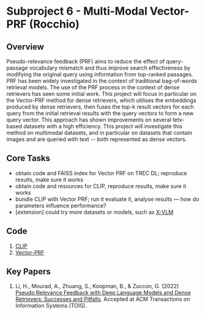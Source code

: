 # Subproject 6 - Multi-Modal Vector-PRF (Rocchio)

## Overview
Pseudo-relevance feedback (PRF) aims to reduce the effect of query-passage vocabulary mismatch and thus improve search effectiveness by modifying the original query using information from top-ranked passages. PRF has been widely investigated in the context of traditional bag-of-words retrieval models. The use of the PRF process in the context of dense retrievers has seen some initial work.
This project will focus in particular on the Vector-PRF method for dense retrievers, which utilises the embeddings produced by dense retrievers, then fuses the top-k result vectors for each query from the initial retrieval results with the query vectors to form a new query vector. This approach has shown improvements on several tetx-based datasets with a high efficiency. This project will investigate this method on multimodal datasets, and in particular on datasets that contain images and are queried with text -- both represented as dense vectors.


## Core Tasks

- obtain code and FAISS index for Vector PRF on TREC DL; reproduce results, make sure it works
- obtain code and resources for CLIP, reproduce results, make sure it works
- bundle CLIP with Vector PRF; run it evaluate it, analyse results — how do parameters influence performance?
- [extension] could try more datasets or models, such as [X-VLM](https://arxiv.org/pdf/2111.08276v2.pdf)


## Code
1. [CLIP](https://github.com/openai/CLIP)
2. [Vector-PRF](https://github.com/hanglics/Neural-Relevance-Feedback-Public)


## Key Papers

1. Li, H., Mourad, A., Zhuang, S., Koopman, B., & Zuccon, G. (2022) [Pseudo Relevance Feedback with Deep Language Models and Dense Retrievers: Successes and Pitfalls](https://hangli.me/files/li-tois-2021.pdf). Accepted at ACM Transactions on Information Systems (TOIS).

